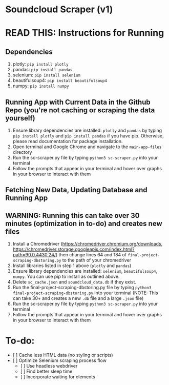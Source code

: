 # Soundcloud Scraper (v1)

# READ THIS: Instructions for Running

## Dependencies
1. plotly: `pip install plotly`
2. pandas: `pip install pandas`
3. selenium: `pip install selenium`
4. beautifulsoup4: `pip install beautifulsoup4`
5. numpy: `pip install numpy`

## Running App with Current Data in the Github Repo (you're not caching or scraping the data yourself)
1. Ensure library dependencies are installed: `plotly` and `pandas` by typing `pip install plotly` and `pip install pandas` if you have pip. Otherwise, please read documentation for package installation.
3. Open terminal and Google Chrome and navigate to the `main-app-files` directory
4. Run the sc-scraper.py file by typing `python3 sc-scraper.py` into your terminal
5. Follow the prompts that appear in your terminal and hover over graphs in your browser to interact with them

## Fetching New Data, Updating Database and Running App 
## WARNING: Running this can take over 30 minutes (optimization in to-do) and creates new files


1. Install a Chromedriver (https://chromedriver.chromium.org/downloads, https://chromedriver.storage.googleapis.com/index.html?path=90.0.4430.24/) then change lines 64 and 184 of `final-project-scraping-dbstoring.py` to the path of  your chromedriver
1. Install libraries listed in step 1 above (`plotly` and `pandas`)
2. Ensure library dependencies are installed: `selenium`, `beautifulsoup4`, `numpy`. You can use pip to install as outlined above.
3. Delete `sc_cache.json` and `soundcloud_data.db` if they exist. 
4. Run the final-project-scraping-dbstoring.py file by typing `python3 final-project-scraping-dbstoring.py` into your terminal (NOTE: This can take 30+ and creates a new `.db` file and a large `.json` file) 
5. Run the sc-scraper.py file by typing `python3 sc-scraper.py` into your terminal
6. Follow the prompts that appear in your terminal and hover over graphs in your browser to interact with them

# To-do:

<ul>
    <li> [ ] Cache less HTML data (no styling or scripts) </li>
    <li>
         [ ] Optimize Selenium scraping process flow 
        <ul>
            <li> [ ] Use headless webdriver </li>
            <li> [ ] Find better sleep time </li>
            <li> [ ] Incorporate waiting for elements </li>
        </ul>
    </li>
</ul>
